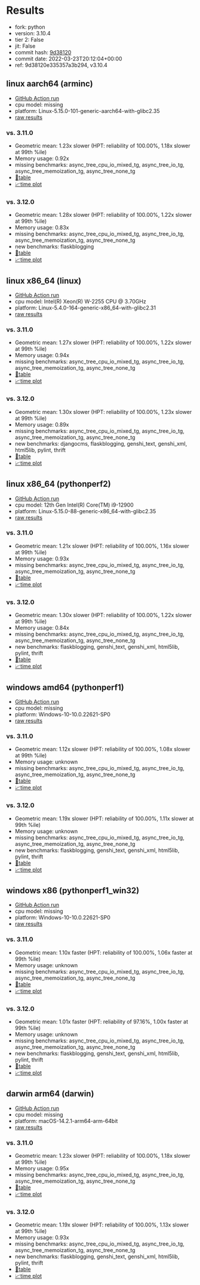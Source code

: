 # Results

- fork: python
- version: 3.10.4
- tier 2: False
- jit: False
- commit hash: [9d38120](https://github.com/python/cpython/commit/9d38120)
- commit date: 2022-03-23T20:12:04+00:00
- ref: 9d38120e335357a3b294, v3.10.4

## linux aarch64 (arminc)

- [GitHub Action run](https://github.com/faster-cpython/benchmarking/actions/runs/8924024762)
- cpu model: missing
- platform: Linux-5.15.0-101-generic-aarch64-with-glibc2.35
- [raw results](bm-20220323-arminc-aarch64-python-9d38120e335357a3b294-3.10.4-9d38120.json)

### vs. 3.11.0

- Geometric mean: 1.23x slower (HPT: reliability of 100.00%, 1.18x slower at 99th %ile)
- Memory usage: 0.92x
- missing benchmarks: async_tree_cpu_io_mixed_tg, async_tree_io_tg, async_tree_memoization_tg, async_tree_none_tg
- [📄table](bm-20220323-arminc-aarch64-python-9d38120e335357a3b294-3.10.4-9d38120-vs-3.11.0.md)
- [📈time plot](bm-20220323-arminc-aarch64-python-9d38120e335357a3b294-3.10.4-9d38120-vs-3.11.0.png)

### vs. 3.12.0

- Geometric mean: 1.28x slower (HPT: reliability of 100.00%, 1.22x slower at 99th %ile)
- Memory usage: 0.83x
- missing benchmarks: async_tree_cpu_io_mixed_tg, async_tree_io_tg, async_tree_memoization_tg, async_tree_none_tg
- new benchmarks: flaskblogging
- [📄table](bm-20220323-arminc-aarch64-python-9d38120e335357a3b294-3.10.4-9d38120-vs-3.12.0.md)
- [📈time plot](bm-20220323-arminc-aarch64-python-9d38120e335357a3b294-3.10.4-9d38120-vs-3.12.0.png)

## linux x86_64 (linux)

- [GitHub Action run](https://github.com/faster-cpython/benchmarking/actions/runs/7646924903)
- cpu model: Intel(R) Xeon(R) W-2255 CPU @ 3.70GHz
- platform: Linux-5.4.0-164-generic-x86_64-with-glibc2.31
- [raw results](bm-20220323-linux-x86_64-python-v3.10.4-3.10.4-9d38120.json)

### vs. 3.11.0

- Geometric mean: 1.27x slower (HPT: reliability of 100.00%, 1.22x slower at 99th %ile)
- Memory usage: 0.94x
- missing benchmarks: async_tree_cpu_io_mixed_tg, async_tree_io_tg, async_tree_memoization_tg, async_tree_none_tg
- [📄table](bm-20220323-linux-x86_64-python-v3.10.4-3.10.4-9d38120-vs-3.11.0.md)
- [📈time plot](bm-20220323-linux-x86_64-python-v3.10.4-3.10.4-9d38120-vs-3.11.0.png)

### vs. 3.12.0

- Geometric mean: 1.30x slower (HPT: reliability of 100.00%, 1.23x slower at 99th %ile)
- Memory usage: 0.89x
- missing benchmarks: async_tree_cpu_io_mixed_tg, async_tree_io_tg, async_tree_memoization_tg, async_tree_none_tg
- new benchmarks: djangocms, flaskblogging, genshi_text, genshi_xml, html5lib, pylint, thrift
- [📄table](bm-20220323-linux-x86_64-python-v3.10.4-3.10.4-9d38120-vs-3.12.0.md)
- [📈time plot](bm-20220323-linux-x86_64-python-v3.10.4-3.10.4-9d38120-vs-3.12.0.png)

## linux x86_64 (pythonperf2)

- [GitHub Action run](https://github.com/faster-cpython/benchmarking/actions/runs/7646924903)
- cpu model: 12th Gen Intel(R) Core(TM) i9-12900
- platform: Linux-5.15.0-88-generic-x86_64-with-glibc2.35
- [raw results](bm-20220323-pythonperf2-x86_64-python-v3.10.4-3.10.4-9d38120.json)

### vs. 3.11.0

- Geometric mean: 1.21x slower (HPT: reliability of 100.00%, 1.16x slower at 99th %ile)
- Memory usage: 0.93x
- missing benchmarks: async_tree_cpu_io_mixed_tg, async_tree_io_tg, async_tree_memoization_tg, async_tree_none_tg
- [📄table](bm-20220323-pythonperf2-x86_64-python-v3.10.4-3.10.4-9d38120-vs-3.11.0.md)
- [📈time plot](bm-20220323-pythonperf2-x86_64-python-v3.10.4-3.10.4-9d38120-vs-3.11.0.png)

### vs. 3.12.0

- Geometric mean: 1.30x slower (HPT: reliability of 100.00%, 1.22x slower at 99th %ile)
- Memory usage: 0.84x
- missing benchmarks: async_tree_cpu_io_mixed_tg, async_tree_io_tg, async_tree_memoization_tg, async_tree_none_tg
- new benchmarks: flaskblogging, genshi_text, genshi_xml, html5lib, pylint, thrift
- [📄table](bm-20220323-pythonperf2-x86_64-python-v3.10.4-3.10.4-9d38120-vs-3.12.0.md)
- [📈time plot](bm-20220323-pythonperf2-x86_64-python-v3.10.4-3.10.4-9d38120-vs-3.12.0.png)

## windows amd64 (pythonperf1)

- [GitHub Action run](https://github.com/faster-cpython/benchmarking/actions/runs/7646924903)
- cpu model: missing
- platform: Windows-10-10.0.22621-SP0
- [raw results](bm-20220323-pythonperf1-amd64-python-v3.10.4-3.10.4-9d38120.json)

### vs. 3.11.0

- Geometric mean: 1.12x slower (HPT: reliability of 100.00%, 1.08x slower at 99th %ile)
- Memory usage: unknown
- missing benchmarks: async_tree_cpu_io_mixed_tg, async_tree_io_tg, async_tree_memoization_tg, async_tree_none_tg
- [📄table](bm-20220323-pythonperf1-amd64-python-v3.10.4-3.10.4-9d38120-vs-3.11.0.md)
- [📈time plot](bm-20220323-pythonperf1-amd64-python-v3.10.4-3.10.4-9d38120-vs-3.11.0.png)

### vs. 3.12.0

- Geometric mean: 1.19x slower (HPT: reliability of 100.00%, 1.11x slower at 99th %ile)
- Memory usage: unknown
- missing benchmarks: async_tree_cpu_io_mixed_tg, async_tree_io_tg, async_tree_memoization_tg, async_tree_none_tg
- new benchmarks: flaskblogging, genshi_text, genshi_xml, html5lib, pylint, thrift
- [📄table](bm-20220323-pythonperf1-amd64-python-v3.10.4-3.10.4-9d38120-vs-3.12.0.md)
- [📈time plot](bm-20220323-pythonperf1-amd64-python-v3.10.4-3.10.4-9d38120-vs-3.12.0.png)

## windows x86 (pythonperf1_win32)

- [GitHub Action run](https://github.com/faster-cpython/benchmarking/actions/runs/7646924903)
- cpu model: missing
- platform: Windows-10-10.0.22621-SP0
- [raw results](bm-20220323-pythonperf1_win32-x86-python-v3.10.4-3.10.4-9d38120.json)

### vs. 3.11.0

- Geometric mean: 1.10x faster (HPT: reliability of 100.00%, 1.06x faster at 99th %ile)
- Memory usage: unknown
- missing benchmarks: async_tree_cpu_io_mixed_tg, async_tree_io_tg, async_tree_memoization_tg, async_tree_none_tg
- [📄table](bm-20220323-pythonperf1_win32-x86-python-v3.10.4-3.10.4-9d38120-vs-3.11.0.md)
- [📈time plot](bm-20220323-pythonperf1_win32-x86-python-v3.10.4-3.10.4-9d38120-vs-3.11.0.png)

### vs. 3.12.0

- Geometric mean: 1.01x faster (HPT: reliability of 97.16%, 1.00x faster at 99th %ile)
- Memory usage: unknown
- missing benchmarks: async_tree_cpu_io_mixed_tg, async_tree_io_tg, async_tree_memoization_tg, async_tree_none_tg
- new benchmarks: flaskblogging, genshi_text, genshi_xml, html5lib, pylint, thrift
- [📄table](bm-20220323-pythonperf1_win32-x86-python-v3.10.4-3.10.4-9d38120-vs-3.12.0.md)
- [📈time plot](bm-20220323-pythonperf1_win32-x86-python-v3.10.4-3.10.4-9d38120-vs-3.12.0.png)

## darwin arm64 (darwin)

- [GitHub Action run](https://github.com/faster-cpython/benchmarking/actions/runs/7646924903)
- cpu model: missing
- platform: macOS-14.2.1-arm64-arm-64bit
- [raw results](bm-20220323-darwin-arm64-python-v3.10.4-3.10.4-9d38120.json)

### vs. 3.11.0

- Geometric mean: 1.23x slower (HPT: reliability of 100.00%, 1.18x slower at 99th %ile)
- Memory usage: 0.95x
- missing benchmarks: async_tree_cpu_io_mixed_tg, async_tree_io_tg, async_tree_memoization_tg, async_tree_none_tg
- [📄table](bm-20220323-darwin-arm64-python-v3.10.4-3.10.4-9d38120-vs-3.11.0.md)
- [📈time plot](bm-20220323-darwin-arm64-python-v3.10.4-3.10.4-9d38120-vs-3.11.0.png)

### vs. 3.12.0

- Geometric mean: 1.19x slower (HPT: reliability of 100.00%, 1.13x slower at 99th %ile)
- Memory usage: 0.93x
- missing benchmarks: async_tree_cpu_io_mixed_tg, async_tree_io_tg, async_tree_memoization_tg, async_tree_none_tg
- new benchmarks: flaskblogging, genshi_text, genshi_xml, html5lib, pylint, thrift
- [📄table](bm-20220323-darwin-arm64-python-v3.10.4-3.10.4-9d38120-vs-3.12.0.md)
- [📈time plot](bm-20220323-darwin-arm64-python-v3.10.4-3.10.4-9d38120-vs-3.12.0.png)

